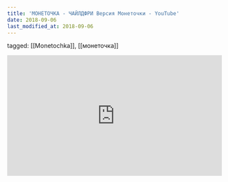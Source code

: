 ```yaml
---
title: 'МОНЕТОЧКА - ЧАЙЛДФРИ Версия Монеточки - YouTube'
date: 2018-09-06
last_modified_at: 2018-09-06
---
```

tagged: [[Monetochka]], [[монеточка]]
<iframe allow="accelerometer; autoplay; clipboard-write; encrypted-media; gyroscope; picture-in-picture" allowfullscreen="" frameborder="0" height="281" id="youtube_iframe" src="https://www.youtube.com/embed/kOvb0Ykt8MM?feature=oembed&amp;enablejsapi=1&amp;origin=https://safe.txmblr.com&amp;wmode=opaque" width="500"></iframe>